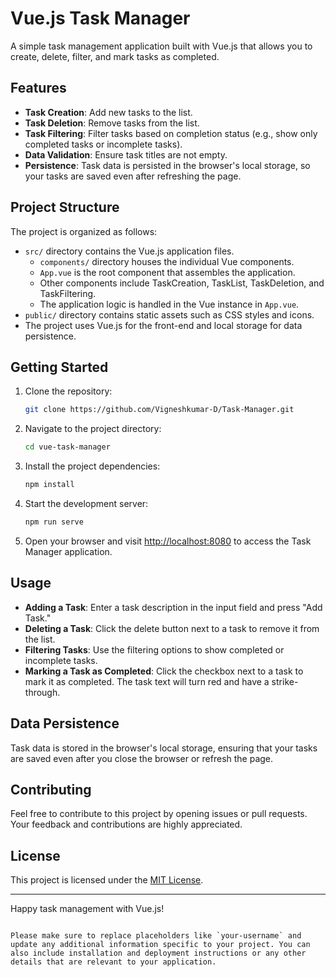 # Vue.js Task Manager

A simple task management application built with Vue.js that allows you to create, delete, filter, and mark tasks as completed.

## Features

- **Task Creation**: Add new tasks to the list.
- **Task Deletion**: Remove tasks from the list.
- **Task Filtering**: Filter tasks based on completion status (e.g., show only completed tasks or incomplete tasks).
- **Data Validation**: Ensure task titles are not empty.
- **Persistence**: Task data is persisted in the browser's local storage, so your tasks are saved even after refreshing the page.

## Project Structure

The project is organized as follows:

- `src/` directory contains the Vue.js application files.
  - `components/` directory houses the individual Vue components.
  - `App.vue` is the root component that assembles the application.
  - Other components include TaskCreation, TaskList, TaskDeletion, and TaskFiltering.
  - The application logic is handled in the Vue instance in `App.vue`.
- `public/` directory contains static assets such as CSS styles and icons.
- The project uses Vue.js for the front-end and local storage for data persistence.

## Getting Started

1. Clone the repository:

   ```bash
   git clone https://github.com/Vigneshkumar-D/Task-Manager.git
   ```

2. Navigate to the project directory:

   ```bash
   cd vue-task-manager
   ```

3. Install the project dependencies:

   ```bash
   npm install
   ```

4. Start the development server:

   ```bash
   npm run serve
   ```

5. Open your browser and visit [http://localhost:8080](http://localhost:8080) to access the Task Manager application.

## Usage

- **Adding a Task**: Enter a task description in the input field and press "Add Task."
- **Deleting a Task**: Click the delete button next to a task to remove it from the list.
- **Filtering Tasks**: Use the filtering options to show completed or incomplete tasks.
- **Marking a Task as Completed**: Click the checkbox next to a task to mark it as completed. The task text will turn red and have a strike-through.

## Data Persistence

Task data is stored in the browser's local storage, ensuring that your tasks are saved even after you close the browser or refresh the page.

## Contributing

Feel free to contribute to this project by opening issues or pull requests. Your feedback and contributions are highly appreciated.

## License

This project is licensed under the [MIT License](LICENSE).

---

Happy task management with Vue.js!
```

Please make sure to replace placeholders like `your-username` and update any additional information specific to your project. You can also include installation and deployment instructions or any other details that are relevant to your application.
